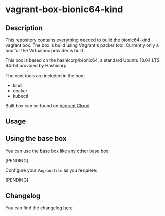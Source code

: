 # vagrant-box-bionic64-kind

## Description
This repository contains everything needed to build the bionic64-kind vagrant box. The box is build using Vagrant's packer tool. Currently only a box for the Virtualbox provider is built.

This box is based on the hashicorp/bionic64, a standard Ubuntu 18.04 LTS 64-bit  provided by Hashicorp.

The next tools are included in the box:
* kind
* docker
* kubectl

Built box can be found on [Vagrant Cloud](https://example.com)

## Usage

## Using the base box
You can use the base box like any other base box. 

[PENDING]

Configure your `Vagrantfile` as you requiere: 

[PENDING]

## Changelog
You can find the changelog [here](CHANGELOG.md)
